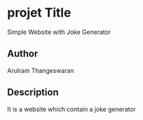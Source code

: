 # projet Title

Simple Website with Joke Generator

## Author

Arulram Thangeswaran

## Description

It is a website which contain a joke generator 
